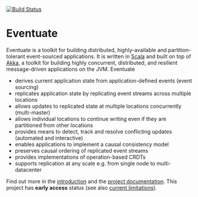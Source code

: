 [![Build Status](https://travis-ci.org/RBMHTechnology/eventuate.svg?branch=master)](https://travis-ci.org/RBMHTechnology/eventuate)

Eventuate
=========

Eventuate is a toolkit for building distributed, highly-available and partition-tolerant event-sourced applications. It is written in [Scala](http://www.scala-lang.org/) and built on top of [Akka](http://akka.io), a toolkit for building highly concurrent, distributed, and resilient message-driven applications on the JVM. Eventuate

- derives current application state from application-defined events (event sourcing)
- replicates application state by replicating event streams across multiple locations
- allows updates to replicated state at multiple locations concurrently (multi-master)
- allows individual locations to continue writing even if they are partitioned from other locations
- provides means to detect, track and resolve conflicting updates (automated and interactive)
- enables applications to implement a causal consistency model
- preserves causal ordering of replicated event streams
- provides implementations of operation-based CRDTs
- supports replication at any scale e.g. from single node to multi-datacenter

Find out more in the [introduction](http://rbmhtechnology.github.io/eventuate/introduction.html) and the [project documentation](http://rbmhtechnology.github.io/eventuate/). This project has **early access** status (see also [current limitations](http://rbmhtechnology.github.io/eventuate/current-limitations.html)).
